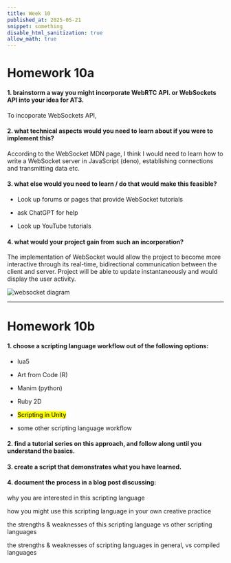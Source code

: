 ```yaml
---
title: Week 10
published_at: 2025-05-21
snippet: something
disable_html_sanitization: true
allow_math: true
---
```


# Homework 10a

#### 1. brainstorm a way you might incorporate WebRTC API. or WebSockets API into your idea for AT3.

To incoporate WebSockets API,

#### 2. what technical aspects would you need to learn about if you were to implement this?

According to the WebSocket MDN page, I think I would need to learn how to write a WebSocket server in JavaScript (deno), establishing connections and transmitting data etc.

#### 3. what else would you need to learn / do that would make this feasible?

- Look up forums or pages that provide WebSocket tutorials

- ask ChatGPT for help

- Look up YouTube tutorials

#### 4. what would your project gain from such an incorporation?

The implementation of WebSocket would allow the project to become more interactive through its real-time, bidirectional communication between the client and server. Project will be able to update instantaneously and would display the user activity.

![websocket diagram](Pictures/websocket.png)

--- 
# Homework 10b

#### 1. choose a scripting language workflow out of the following options:

- lua5

- Art from Code (R)

- Manim (python)

- Ruby 2D

- <mark> Scripting in Unity </mark>

- some other scripting language workflow


#### 2. find a tutorial series on this approach, and follow along until you understand the basics.




#### 3. create a script that demonstrates what you have learned.


#### 4. document the process in a blog post discussing:

why you are interested in this scripting language


how you might use this scripting language in your own creative practice


the strengths & weaknesses of this scripting language vs other scripting languages


the strengths & weaknesses of scripting languages in general, vs compiled languages